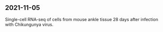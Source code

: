 ## 2021-11-05

Single-cell RNA-seq of cells from mouse ankle tissue 28 days after infection with Chikungunya virus.
